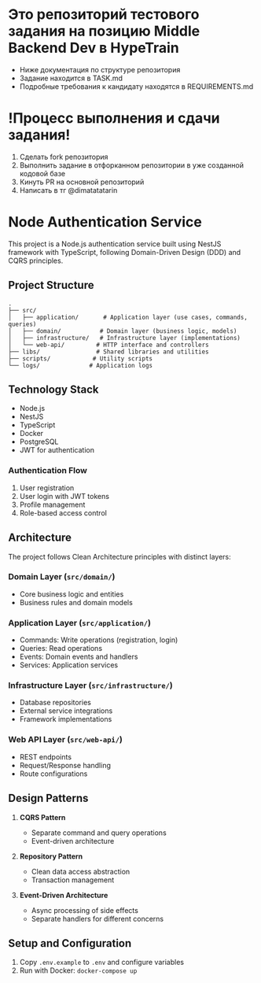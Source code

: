 # Это репозиторий тестового задания на позицию Middle Backend Dev в HypeTrain
- Ниже документация по структуре репозитория
- Задание находится в TASK.md
- Подробные требования к кандидату находятся в REQUIREMENTS.md

# !Процесс выполнения и сдачи задания!
1. Сделать fork репозитория
2. Выполнить задание в отфорканном репозитории в уже созданной кодовой базе
3. Кинуть PR на основной репозиторий
4. Написать в тг @dimatatatarin

# Node Authentication Service

This project is a Node.js authentication service built using NestJS framework with TypeScript, following Domain-Driven Design (DDD) and CQRS principles.

## Project Structure

```
.
├── src/
│   ├── application/       # Application layer (use cases, commands, queries)
│   ├── domain/           # Domain layer (business logic, models)
│   ├── infrastructure/   # Infrastructure layer (implementations)
│   └── web-api/         # HTTP interface and controllers
├── libs/                # Shared libraries and utilities
├── scripts/            # Utility scripts
└── logs/              # Application logs
```

## Technology Stack

- Node.js
- NestJS
- TypeScript
- Docker
- PostgreSQL
- JWT for authentication

### Authentication Flow
1. User registration
2. User login with JWT tokens
3. Profile management
4. Role-based access control

## Architecture

The project follows Clean Architecture principles with distinct layers:

### Domain Layer (`src/domain/`)
- Core business logic and entities
- Business rules and domain models

### Application Layer (`src/application/`)
- Commands: Write operations (registration, login)
- Queries: Read operations
- Events: Domain events and handlers
- Services: Application services

### Infrastructure Layer (`src/infrastructure/`)
- Database repositories
- External service integrations
- Framework implementations

### Web API Layer (`src/web-api/`)
- REST endpoints
- Request/Response handling
- Route configurations

## Design Patterns

1. **CQRS Pattern**
   - Separate command and query operations
   - Event-driven architecture

2. **Repository Pattern**
   - Clean data access abstraction
   - Transaction management

3. **Event-Driven Architecture**
   - Async processing of side effects
   - Separate handlers for different concerns

## Setup and Configuration

1. Copy `.env.example` to `.env` and configure variables
2. Run with Docker: `docker-compose up`
